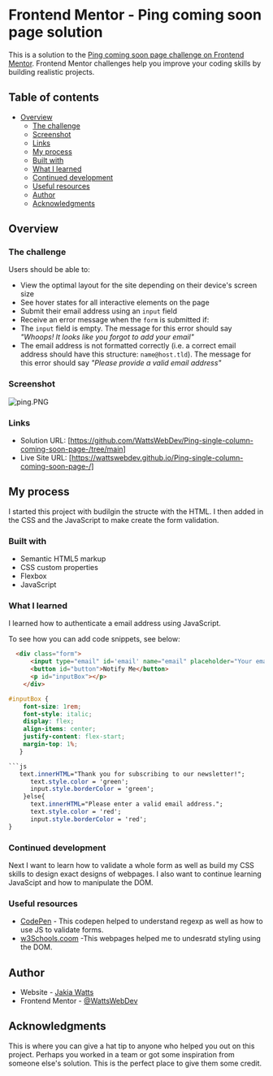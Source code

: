 # Frontend Mentor - Ping coming soon page solution

This is a solution to the [Ping coming soon page challenge on Frontend Mentor](https://www.frontendmentor.io/challenges/ping-single-column-coming-soon-page-5cadd051fec04111f7b848da). Frontend Mentor challenges help you improve your coding skills by building realistic projects.

## Table of contents

- [Overview](#overview)
  - [The challenge](#the-challenge)
  - [Screenshot](#screenshot)
  - [Links](#links)
  - [My process](#my-process)
  - [Built with](#built-with)
  - [What I learned](#what-i-learned)
  - [Continued development](#continued-development)
  - [Useful resources](#useful-resources)
  - [Author](#author)
  - [Acknowledgments](#acknowledgments)

## Overview

### The challenge

Users should be able to:

- View the optimal layout for the site depending on their device's screen size
- See hover states for all interactive elements on the page
- Submit their email address using an `input` field
- Receive an error message when the `form` is submitted if:
- The `input` field is empty. The message for this error should say *"Whoops! It looks like you forgot to add your email"*
- The email address is not formatted correctly (i.e. a correct email address should have this structure: `name@host.tld`). The message for this error should say *"Please provide a valid email address"*

### Screenshot

![ping.PNG](ping.PNG)

### Links

- Solution URL: [https://github.com/WattsWebDev/Ping-single-column-coming-soon-page-/tree/main]
- Live Site URL: [https://wattswebdev.github.io/Ping-single-column-coming-soon-page-/]

## My process

I started this project with budilgin the structe with the HTML. I then added in the CSS and the JavaScript to make create the form validation.

### Built with

- Semantic HTML5 markup
- CSS custom properties
- Flexbox
- JavaScript

### What I learned

I learned how to authenticate a email address using JavaScript.

To see how you can add code snippets, see below:

```html
  <div class="form">
      <input type="email" id='email' name="email" placeholder="Your email address..."/>
      <button id="button">Notify Me</button>
      <p id="inputBox"></p>
    </div>
```

```css
#inputBox {
    font-size: 1rem;
    font-style: italic;
    display: flex;
    align-items: center;
    justify-content: flex-start;
    margin-top: 1%;
   }

```js
   text.innerHTML="Thank you for subscribing to our newsletter!";
      text.style.color = 'green';
      input.style.borderColor = 'green';
    }else{
      text.innerHTML="Please enter a valid email address.";
      text.style.color = 'red';
      input.style.borderColor = 'red';
}
```

### Continued development

Next I want to learn how to validate a whole form as well as build my CSS skills to design exact designs of webpages. I also want to continue learning JavaScipt and how to manipulate the DOM.

### Useful resources

- [CodePen](https://codepen.io/saigowthamr/pen/bGGzGoZ) - This codepen helped to understand regexp as well as how to use JS to validate forms.
- [w3Schools.coom](https://www.w3schools.com/js/js_htmldom_css.asp) -This webpages helped me to undesratd styling using the DOM.

## Author

- Website - [Jakia Watts](https://wattswebdev.github.io/my-portfolio/)
- Frontend Mentor - [@WattsWebDev](https://www.frontendmentor.io/profile/WattsWebDev)

## Acknowledgments

This is where you can give a hat tip to anyone who helped you out on this project. Perhaps you worked in a team or got some inspiration from someone else's solution. This is the perfect place to give them some credit.
